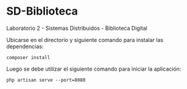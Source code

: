 # SD-Biblioteca
Laboratorio 2 - Sistemas Distribuidos - Biblioteca Digital

Ubicarse en el directorio y siguiente comando para instalar las dependencias:

```shell
composer install
```

Luego se debe utilizar el siguiente comando para iniciar la aplicación:


```shell
php artisan serve --port=8080
```
